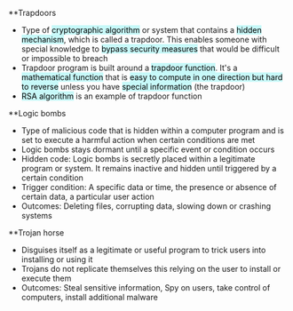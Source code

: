 **Trapdoors
- Type of <mark style="background: #ABF7F7A6;">cryptographic algorithm</mark> or system that contains a <mark style="background: #ABF7F7A6;">hidden mechanism</mark>, which is called a trapdoor. This enables someone with special knowledge to <mark style="background: #ABF7F7A6;">bypass security measures</mark> that would be difficult or impossible to breach
- Trapdoor program is built around a <mark style="background: #ABF7F7A6;">trapdoor function</mark>. It's a <mark style="background: #ABF7F7A6;">mathematical function</mark> that is <mark style="background: #ABF7F7A6;">easy to compute in one direction but hard to reverse</mark> unless you have <mark style="background: #ABF7F7A6;">special information</mark> (the trapdoor)
- <mark style="background: #ABF7F7A6;">RSA algorithm</mark> is an example of trapdoor function

**Logic bombs 
- Type of malicious code that is hidden within a computer program and is set to execute a harmful action when certain conditions are met
- Logic bombs stays dormant until a specific event or condition occurs
- Hidden code: Logic bombs is secretly placed within a legitimate program or system. It remains inactive and hidden until triggered by a certain condition
- Trigger condition: A specific data or time, the presence or absence of certain data, a particular user action 
- Outcomes: Deleting files, corrupting data, slowing down or crashing systems

**Trojan horse
- Disguises itself as a legitimate or useful program to trick users into installing or using it
- Trojans do not replicate themselves this relying on the user to install or execute them
- Outcomes: Steal sensitive information, Spy on users, take control of computers, install additional malware